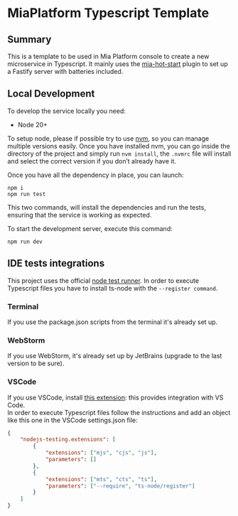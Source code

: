 # MiaPlatform Typescript Template

## Summary
This is a template to be used in Mia Platform console to create a new microservice in Typescript.
It mainly uses the [mia-hot-start][mia-hot-start] plugin to set up a Fastify server with batteries included.

## Local Development

To develop the service locally you need:

- Node 20+

To setup node, please if possible try to use [nvm][nvm], so you can manage multiple versions easily. Once you have installed nvm, you can go inside the directory of the project and simply run `nvm install`, the `.nvmrc` file will install and select the correct version if you don’t already have it.

Once you have all the dependency in place, you can launch:

```shell
npm i
npm run test
```

This two commands, will install the dependencies and run the tests, ensuring that the service is working as expected.

To start the development server, execute this command:
```shell
npm run dev
```

## IDE tests integrations

This project uses the official [node test runner][node-test]. In order to execute Typescript files you have to install ts-node with the `--register command`.

### Terminal
If you use the package.json scripts from the terminal it's already set up.

### WebStorm
If you use WebStorm, it's already set up by JetBrains (upgrade to the last version to be sure).

### VSCode
If you use VSCode, install [this extension][nodejs-testing-vscode]: this provides integration with VS Code.  
In order to execute Typescript files follow the instructions and add an object like this one in the VSCode settings.json file:
```json
{
    "nodejs-testing.extensions": [
        {
            "extensions": ["mjs", "cjs", "js"],
            "parameters": []
        },
        {
            "extensions": ["mts", "cts", "ts"],
            "parameters": ["--require", "ts-node/register"]
        }
    ]
}
```

[mia-hot-start]: https://www.npmjs.com/package/mia-hot-start
[nvm]: https://github.com/creationix/nvm

[node-test]: https://nodejs.org/api/test.html
[nodejs-testing-vscode]: https://marketplace.visualstudio.com/items?itemName=connor4312.nodejs-testing
